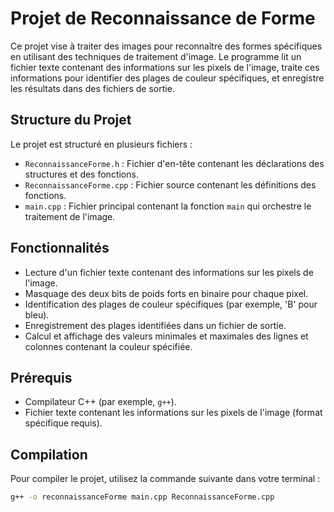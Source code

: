 # Projet de Reconnaissance de Forme

Ce projet vise à traiter des images pour reconnaître des formes spécifiques en utilisant des techniques de traitement d'image. Le programme lit un fichier texte contenant des informations sur les pixels de l'image, traite ces informations pour identifier des plages de couleur spécifiques, et enregistre les résultats dans des fichiers de sortie.

## Structure du Projet

Le projet est structuré en plusieurs fichiers :

- `ReconnaissanceForme.h` : Fichier d'en-tête contenant les déclarations des structures et des fonctions.
- `ReconnaissanceForme.cpp` : Fichier source contenant les définitions des fonctions.
- `main.cpp` : Fichier principal contenant la fonction `main` qui orchestre le traitement de l'image.

## Fonctionnalités

- Lecture d'un fichier texte contenant des informations sur les pixels de l'image.
- Masquage des deux bits de poids forts en binaire pour chaque pixel.
- Identification des plages de couleur spécifiques (par exemple, 'B' pour bleu).
- Enregistrement des plages identifiées dans un fichier de sortie.
- Calcul et affichage des valeurs minimales et maximales des lignes et colonnes contenant la couleur spécifiée.

## Prérequis

- Compilateur C++ (par exemple, `g++`).
- Fichier texte contenant les informations sur les pixels de l'image (format spécifique requis).

## Compilation

Pour compiler le projet, utilisez la commande suivante dans votre terminal :

```sh
g++ -o reconnaissanceForme main.cpp ReconnaissanceForme.cpp

